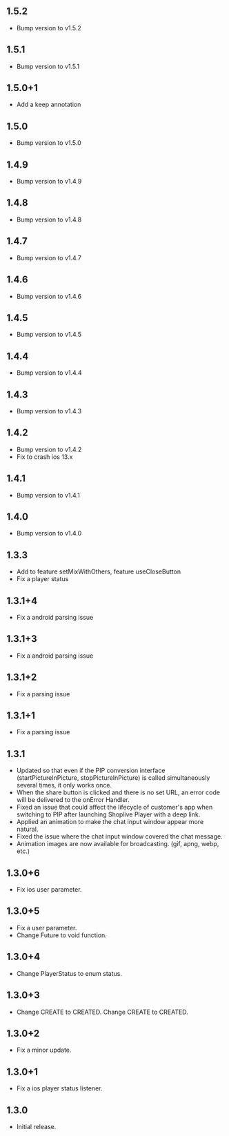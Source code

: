 ## 1.5.2
* Bump version to v1.5.2

## 1.5.1
* Bump version to v1.5.1

## 1.5.0+1
* Add a keep annotation

## 1.5.0
* Bump version to v1.5.0

## 1.4.9
* Bump version to v1.4.9

## 1.4.8
* Bump version to v1.4.8

## 1.4.7
* Bump version to v1.4.7

## 1.4.6
* Bump version to v1.4.6

## 1.4.5
* Bump version to v1.4.5

## 1.4.4
* Bump version to v1.4.4

## 1.4.3
* Bump version to v1.4.3

## 1.4.2
* Bump version to v1.4.2
* Fix to crash ios 13.x 

## 1.4.1
* Bump version to v1.4.1

## 1.4.0
* Bump version to v1.4.0

## 1.3.3
* Add to feature setMixWithOthers, feature useCloseButton
* Fix a player status

## 1.3.1+4
* Fix a android parsing issue

## 1.3.1+3
* Fix a android parsing issue

## 1.3.1+2
* Fix a parsing issue

## 1.3.1+1
* Fix a parsing issue

## 1.3.1
* Updated so that even if the PIP conversion interface (startPictureInPicture, stopPictureInPicture) is called simultaneously several times, it only works once.
* When the share button is clicked and there is no set URL, an error code will be delivered to the onError Handler.
* Fixed an issue that could affect the lifecycle of customer's app when switching to PIP after launching Shoplive Player with a deep link.
* Applied an animation to make the chat input window appear more natural.
* Fixed the issue where the chat input window covered the chat message.
* Animation images are now available for broadcasting. (gif, apng, webp, etc.)

## 1.3.0+6
* Fix ios user parameter.

## 1.3.0+5
* Fix a user parameter.
* Change Future<void> to void function.

## 1.3.0+4
* Change PlayerStatus to enum status. 

## 1.3.0+3
* Change CREATE to CREATED. Change CREATE to CREATED.

## 1.3.0+2
* Fix a minor update.

## 1.3.0+1
* Fix a ios player status listener.

## 1.3.0
* Initial release.
